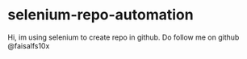# selenium-repo-automation
Hi, im using selenium to create repo in github. Do follow me on github @faisalfs10x
